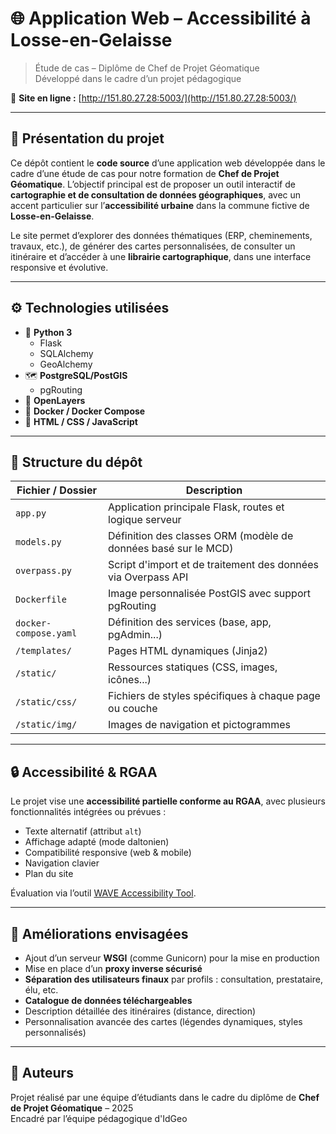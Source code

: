 # 🌐 Application Web – Accessibilité à Losse-en-Gelaisse

> Étude de cas – Diplôme de Chef de Projet Géomatique  
> Développé dans le cadre d’un projet pédagogique  

🔗 **Site en ligne :** [http://151.80.27.28:5003/](http://151.80.27.28:5003/)

---

## 🧭 Présentation du projet

Ce dépôt contient le **code source** d’une application web développée dans le cadre d’une étude de cas pour notre formation de **Chef de Projet Géomatique**. L’objectif principal est de proposer un outil interactif de **cartographie et de consultation de données géographiques**, avec un accent particulier sur l’**accessibilité urbaine** dans la commune fictive de **Losse-en-Gelaisse**.

Le site permet d’explorer des données thématiques (ERP, cheminements, travaux, etc.), de générer des cartes personnalisées, de consulter un itinéraire et d’accéder à une **librairie cartographique**, dans une interface responsive et évolutive.

---

## ⚙️ Technologies utilisées

- 🐍 **Python 3**
  - Flask
  - SQLAlchemy
  - GeoAlchemy
- 🗺️ **PostgreSQL/PostGIS**
  - pgRouting
- 🧭 **OpenLayers**
- 🐳 **Docker / Docker Compose**
- 🎨 **HTML / CSS / JavaScript**

---

## 📁 Structure du dépôt

| Fichier / Dossier        | Description                                                                 |
|--------------------------|-----------------------------------------------------------------------------|
| `app.py`                 | Application principale Flask, routes et logique serveur                     |
| `models.py`              | Définition des classes ORM (modèle de données basé sur le MCD)              |
| `overpass.py`            | Script d'import et de traitement des données via Overpass API               |
| `Dockerfile`             | Image personnalisée PostGIS avec support pgRouting                         |
| `docker-compose.yaml`    | Définition des services (base, app, pgAdmin...)                              |
| `/templates/`            | Pages HTML dynamiques (Jinja2)                                              |
| `/static/`               | Ressources statiques (CSS, images, icônes...)                               |
| `/static/css/`           | Fichiers de styles spécifiques à chaque page ou couche                      |
| `/static/img/`           | Images de navigation et pictogrammes                                       |

---

## 🔒 Accessibilité & RGAA

Le projet vise une **accessibilité partielle conforme au RGAA**, avec plusieurs fonctionnalités intégrées ou prévues :
- Texte alternatif (attribut `alt`)
- Affichage adapté (mode daltonien)
- Compatibilité responsive (web & mobile)
- Navigation clavier
- Plan du site

Évaluation via l’outil [WAVE Accessibility Tool](https://wave.webaim.org/).

---

## 🚧 Améliorations envisagées

- Ajout d’un serveur **WSGI** (comme Gunicorn) pour la mise en production
- Mise en place d’un **proxy inverse sécurisé**
- **Séparation des utilisateurs finaux** par profils : consultation, prestataire, élu, etc.
- **Catalogue de données téléchargeables**
- Description détaillée des itinéraires (distance, direction)
- Personnalisation avancée des cartes (légendes dynamiques, styles personnalisés)

---

## 👥 Auteurs

Projet réalisé par une équipe d’étudiants dans le cadre du diplôme de **Chef de Projet Géomatique** – 2025  
Encadré par l’équipe pédagogique d'IdGeo



